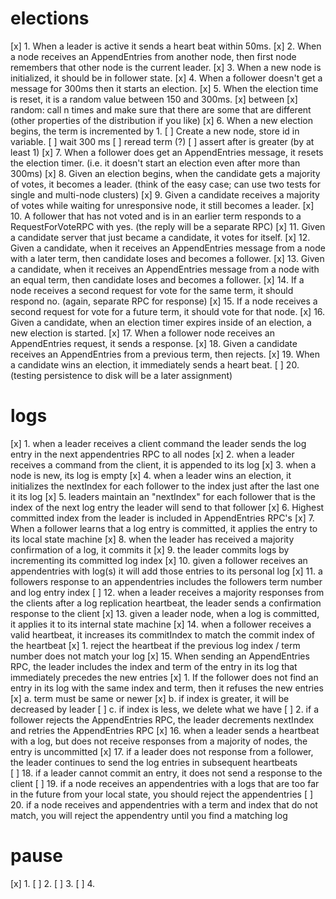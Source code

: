 # elections
[x] 1. When a leader is active it sends a heart beat within 50ms.
[x] 2. When a node receives an AppendEntries from another node, then first node remembers that other node is the current leader.
[x] 3. When a new node is initialized, it should be in follower state.
[x] 4. When a follower doesn't get a message for 300ms then it starts an election.
[x] 5. When the election time is reset, it is a random value between 150 and 300ms.
[x]        between
[x]        random: call n times and make sure that there are some that are different (other properties of the distribution if you like)
[x] 6. When a new election begins, the term is incremented by 1.
[ ]        Create a new node, store id in variable.
[ ]        wait 300 ms
[ ]        reread term (?)
[ ]        assert after is greater (by at least 1)
[x] 7. When a follower does get an AppendEntries message, it resets the election timer. (i.e. it doesn't start an election even after more than 300ms)
[x] 8. Given an election begins, when the candidate gets a majority of votes, it becomes a leader. (think of the easy case; can use two tests for single and multi-node clusters)
[x] 9. Given a candidate receives a majority of votes while waiting for unresponsive node, it still becomes a leader.
[x] 10. A follower that has not voted and is in an earlier term responds to a RequestForVoteRPC with yes. (the reply will be a separate RPC)
[x] 11. Given a candidate server that just became a candidate, it votes for itself.
[x] 12. Given a candidate, when it receives an AppendEntries message from a node with a later term, then candidate loses and becomes a follower.
[x] 13. Given a candidate, when it receives an AppendEntries message from a node with an equal term, then candidate loses and becomes a follower.
[x] 14. If a node receives a second request for vote for the same term, it should respond no. (again, separate RPC for response)
[x] 15. If a node receives a second request for vote for a future term, it should vote for that node.
[x] 16. Given a candidate, when an election timer expires inside of an election, a new election is started.
[x] 17. When a follower node receives an AppendEntries request, it sends a response.
[x] 18. Given a candidate receives an AppendEntries from a previous term, then rejects.
[x] 19. When a candidate wins an election, it immediately sends a heart beat.
[ ] 20. (testing persistence to disk will be a later assignment)


# logs
[x]  1. when a leader receives a client command the leader sends the log entry in the next appendentries RPC to all nodes
[x]  2. when a leader receives a command from the client, it is appended to its log
[x]  3. when a node is new, its log is empty
[x]  4. when a leader wins an election, it initializes the nextIndex for each follower to the index just after the last one it its log
[x]  5. leaders maintain an "nextIndex" for each follower that is the index of the next log entry the leader will send to that follower
[x]  6. Highest committed index from the leader is included in AppendEntries RPC's
[x]  7. When a follower learns that a log entry is committed, it applies the entry to its local state machine
[x]  8. when the leader has received a majority confirmation of a log, it commits it
[x]  9. the leader commits logs by incrementing its committed log index
[x] 10. given a follower receives an appendentries with log(s) it will add those entries to its personal log
[x] 11. a followers response to an appendentries includes the followers term number and log entry index
[ ] 12. when a leader receives a majority responses from the clients after a log replication heartbeat, the leader sends a confirmation response to the client
[x] 13. given a leader node, when a log is committed, it applies it to its internal state machine
[x] 14. when a follower receives a valid heartbeat, it increases its commitIndex to match the commit index of the heartbeat
[x]		1. reject the heartbeat if the previous log index / term number does not match your log
[x] 15. When sending an AppendEntries RPC, the leader includes the index and term of the entry in its log that immediately precedes the new entries
[x]		1. 	If the follower does not find an entry in its log with the same index and term, then it refuses the new entries
[x]			a. term must be same or newer
[x]			b. if index is greater, it will be decreased by leader
[ ]			c. if index is less, we delete what we have
[ ]		2. 	if a follower rejects the AppendEntries RPC, the leader decrements nextIndex and retries the AppendEntries RPC
[x] 16. when a leader sends a heartbeat with a log, but does not receive responses from a majority of nodes, the entry is uncommitted
[x] 17. if a leader does not response from a follower, the leader continues to send the log entries in subsequent heartbeats  
[ ] 18. if a leader cannot commit an entry, it does not send a response to the client
[ ] 19. if a node receives an appendentries with a logs that are too far in the future from your local state, you should reject the appendentries
[ ] 20. if a node receives and appendentries with a term and index that do not match, you will reject the appendentry until you find a matching log 

# pause
[x] 1.
[ ] 2.
[ ] 3.
[ ] 4.